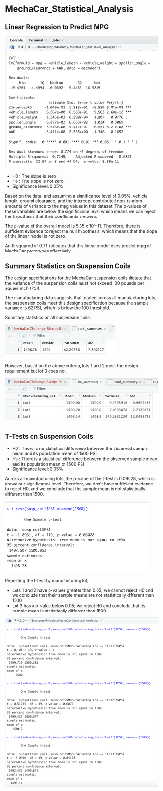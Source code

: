 # MechaCar_Statistical_Analysis

## Linear Regression to Predict MPG

![regression_model](regression_model.png)

- H0 : The slope is zero
- Ha : The slope is not zero
- Significance level: 0.05%



Based on the data, and assuming a significance level of 0.05%, vehicle length, ground clearance, and the intercept contributed non-random amounts of variance to the mpg values in this dataset. The p-values of these variables are below the significance level which means we can reject the hypothesis that their coefficients are zero.

The p-value of the overall model is 5.35 x 10^-11. Therefore, there is sufficient evidence to reject the null hypothesis, which means that the slope of the linear model is not zero.

An R-squared of 0.71 indicates that this linear model does predict mpg of MechaCar prototypes effectively

## Summary Statistics on Suspension Coils

The design specifications for the MechaCar suspension coils dictate that the variance of the suspension coils must not exceed 100 pounds per square inch (PSI). 

The manufacturing data suggests that totaled across all manufacturing lots, the suspension coils meet this design specification because the sample variance is 62 PSI, which is below the 100 threshold.

Summary statistics on all suspension coils:

![total_summary](total_summary.png)


However, based on the above criteria, lots 1 and 2 meet the design requirement but lot 3 does not.

![lot_summary](lot_summary.png)




## T-Tests on Suspension Coils

- H0 : There is no statistical difference between the observed sample mean and its population mean of 1500 PSI
- Ha : There is a statistical difference between the observed sample mean and its population mean of 1500 PSI
- Significance level: 0.05%

Across all manufacturing lots, the p-value of the t-test is 0.06028, which is above our significance level. Therefore, we don't have sufficient evidence to reject H0, and we conclude that the sample mean is not statistically different than 1500.

![t_test_total](t_test_total.png)

Repeating the t-test by manufacturing lot,
- Lots 1 and 2 have p-values greater than 0.05; we cannot reject H0 and we conclude that their sample means are not statistically different than 1500
- Lot 3 has a p-value below 0.05; we reject H0 and conclude that its sample mean is statistically different than 1500

![t_test_lots](t_test_lots.png)



